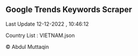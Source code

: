 

## Google Trends Keywords Scraper 
 
Last Update 12-12-2022 , 10:46:12

Country List :
VIETNAM.json



© Abdul Muttaqin 
